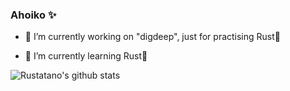 ### Ahoiko ✨

- 🔭 I’m currently working on "digdeep", just for practising Rust🦀

- 🌱 I’m currently learning Rust🦀

![Rustatano's github stats](https://github-readme-stats.vercel.app/api?username=anuraghazra)
<!--
**Rustatano/Rustatano** is a ✨ _special_ ✨ repository because its `README.md` (this file) appears on your GitHub profile.

Here are some ideas to get you started:

- 👯 I’m looking to collaborate on ...
- 🤔 I’m looking for help with ...
- 💬 Ask me about ...
- 📫 How to reach me: ...
- 😄 Pronouns: ...
- ⚡ Fun fact: ...
-->
